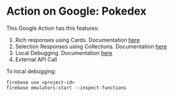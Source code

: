 # Action on Google: Pokedex

This Google Action has this features:
1. Rich responses using Cards. Documentation [here](./RICHRESPONSES.md)
2. Selection Responses using Collections. Documentation [here](./VISUALSELECTIONRESPONSES.md)
3. Local Debugging. Documentation [here](./LOCALDEBUGGING.md)
4. External API Call

To local debugging: 
```
firebase use <project-id>
firebase emulators:start --inspect-functions
```